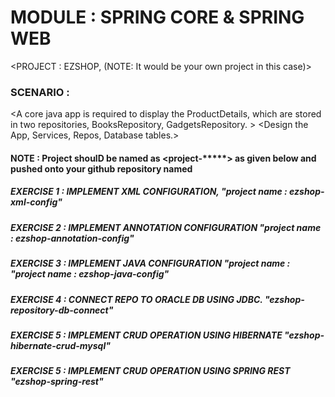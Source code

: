 # MODULE : SPRING CORE & SPRING WEB
<PROJECT : EZSHOP, (NOTE: It would be your own project in this case)>

### SCENARIO : 
<A core java app is required to display the ProductDetails, which are stored in two repositories, BooksRepository, GadgetsRepository. >
<The details should be fetched using BooksService and GadgetsServie.>
<Design the App, Services, Repos, Database tables.>
<The application should connect to Oracle Database >

#### NOTE : Project shoulD be named as <project-*****> as given below and pushed onto your github repository named <labs>

##### EXERCISE 1 : IMPLEMENT XML CONFIGURATION, "project name : ezshop-xml-config"
##### EXERCISE 2 : IMPLEMENT ANNOTATION CONFIGURATION "project name :  ezshop-annotation-config"
##### EXERCISE 3 : IMPLEMENT JAVA CONFIGURATION "project name : "project name : ezshop-java-config"
##### EXERCISE 4 : CONNECT REPO TO ORACLE DB USING JDBC. "ezshop-repository-db-connect"
##### EXERCISE 5 : IMPLEMENT CRUD OPERATION USING HIBERNATE "ezshop-hibernate-crud-mysql"
##### EXERCISE 5 : IMPLEMENT CRUD OPERATION USING SPRING REST  "ezshop-spring-rest"